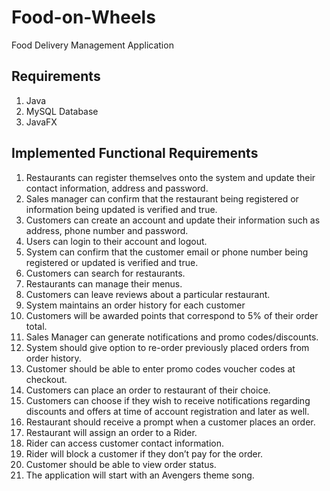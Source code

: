 # Food-on-Wheels
Food Delivery Management Application
## Requirements
1. Java
2. MySQL Database
3. JavaFX
## Implemented Functional Requirements
1.	Restaurants can register themselves onto the system and update their contact information, address and password.
2.	Sales manager can confirm that the restaurant being registered or information being updated is verified and true.
3.	Customers can create an account and update their information such as address, phone number and password.
4.	Users can login to their account and logout.
5.	System can confirm that the customer email or phone number being registered or updated is verified and true.
6.	Customers can search for restaurants.
7.	Restaurants can manage their menus.
8.	Customers can leave reviews about a particular restaurant.
9.	System maintains an order history for each customer
10.	Customers will be awarded points that correspond to 5% of their order total.
11.	Sales Manager can generate notifications and promo codes/discounts. 
12.	System should give option to re-order previously placed orders from order history.
13.	Customer should be able to enter promo codes voucher codes at checkout.
14.	Customers can place an order to restaurant of their choice.
15.	Customers can choose if they wish to receive notifications regarding discounts and offers at time of account registration and later as well.
16.	Restaurant should receive a prompt when a customer places an order.
17.	Restaurant will assign an order to a Rider.
18.	Rider can access customer contact information.
19.	Rider will block a customer if they don’t pay for the order.
20.	Customer should be able to view order status.
21.	The application will start with an Avengers theme song. 
